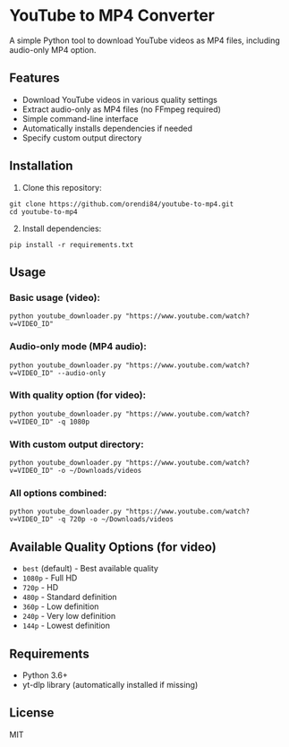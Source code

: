 # YouTube to MP4 Converter

A simple Python tool to download YouTube videos as MP4 files, including audio-only MP4 option.

## Features

- Download YouTube videos in various quality settings
- Extract audio-only as MP4 files (no FFmpeg required)
- Simple command-line interface
- Automatically installs dependencies if needed
- Specify custom output directory

## Installation

1. Clone this repository:
```
git clone https://github.com/orendi84/youtube-to-mp4.git
cd youtube-to-mp4
```

2. Install dependencies:
```
pip install -r requirements.txt
```

## Usage

### Basic usage (video):
```
python youtube_downloader.py "https://www.youtube.com/watch?v=VIDEO_ID"
```

### Audio-only mode (MP4 audio):
```
python youtube_downloader.py "https://www.youtube.com/watch?v=VIDEO_ID" --audio-only
```

### With quality option (for video):
```
python youtube_downloader.py "https://www.youtube.com/watch?v=VIDEO_ID" -q 1080p
```

### With custom output directory:
```
python youtube_downloader.py "https://www.youtube.com/watch?v=VIDEO_ID" -o ~/Downloads/videos
```

### All options combined:
```
python youtube_downloader.py "https://www.youtube.com/watch?v=VIDEO_ID" -q 720p -o ~/Downloads/videos
```

## Available Quality Options (for video)

- `best` (default) - Best available quality
- `1080p` - Full HD
- `720p` - HD
- `480p` - Standard definition
- `360p` - Low definition
- `240p` - Very low definition
- `144p` - Lowest definition

## Requirements

- Python 3.6+
- yt-dlp library (automatically installed if missing)

## License

MIT 